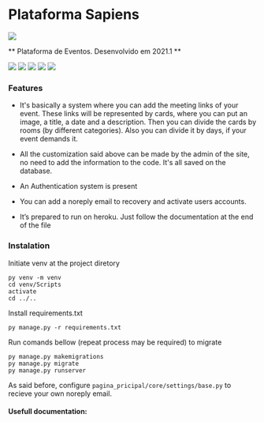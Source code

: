 # Plataforma Sapiens

![](https://raw.githubusercontent.com/Gaudencio11/Plataforma-Sapiens/main/static/images/favicon.ico)

** Plataforma de Eventos. Desenvolvido em 2021.1 ** 

![](https://img.shields.io/badge/Django-3-blue) ![](https://img.shields.io/badge/Python-3-blue) ![](https://img.shields.io/badge/Pillow-8.2.0-green) ![](https://img.shields.io/badge/django_allauth-0.44.0-green) ![](https://img.shields.io/badge/psycopg2-newest_version-green)

### Features

- It's basically a system where you can add the meeting links of your event. These links will be represented by cards, where you can put an image, a title, a date and a description. Then you can divide the cards by rooms (by different categories). Also you can divide it by days, if your event demands it.

- All the customization said above can be made by the admin of the site, no need to add the information to the code. It's all saved on the database.

- An Authentication system is present

- You can add a noreply email to recovery and activate users accounts.

- It’s prepared to run on heroku. Just follow the documentation at the end of the file


### Instalation

Initiate venv at the project diretory

	py venv -m venv
	cd venv/Scripts
	activate
	cd ../..

Install requirements.txt

	py manage.py -r requirements.txt

Run comands bellow (repeat process may be required) to migrate

	py manage.py makemigrations
	py manage.py migrate
	py manage.py runserver

As said before, configure `pagina_pricipal/core/settings/base.py` to recieve your own noreply email.

#### Usefull documentation:

